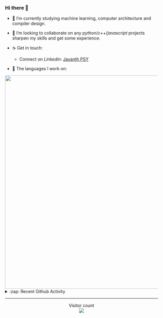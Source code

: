 ### Hi there 👋

- 🌱 I’m currently studying machine learning, computer architecture and compiler design.

- 👯 I’m looking to collaborate on any *python*/*c++*/*javascript* projects sharpen my skills and get some experience.

- ☕ Get in touch:
  +  Connect on *Linkedin*: [Jayanth PSY](https://www.linkedin.com/in/jayanth-p-b3924812a/)

<!--- ⚡ Fun fact: *Python* is older than *C++* and *Java*. -->

- :memo: The languages I work on: 

<img src="https://wakatime.com/share/@j_tesla/bdf4246a-6e44-4441-87e6-ea13fc96a824.png" width="700"/>

<details>
  <summary>:zap: Recent Github Activity</summary>
  
<!--START_SECTION:activity-->
1. 🎉 Merged PR [#20](https://github.com/j-tesla/all-blogs/pull/20) in [j-tesla/all-blogs](https://github.com/j-tesla/all-blogs)
2. 🎉 Merged PR [#78](https://github.com/j-tesla/space-shooter/pull/78) in [j-tesla/space-shooter](https://github.com/j-tesla/space-shooter)
3. 🎉 Merged PR [#77](https://github.com/j-tesla/space-shooter/pull/77) in [j-tesla/space-shooter](https://github.com/j-tesla/space-shooter)
4. 🎉 Merged PR [#19](https://github.com/j-tesla/all-blogs/pull/19) in [j-tesla/all-blogs](https://github.com/j-tesla/all-blogs)
5. 🎉 Merged PR [#18](https://github.com/j-tesla/all-blogs/pull/18) in [j-tesla/all-blogs](https://github.com/j-tesla/all-blogs)
<!--END_SECTION:activity-->

</details>

-----

<p align="center"> 
  Visitor count<br>
  <img src="https://profile-counter.glitch.me/j-tesla/count.svg" />
</p>












<!--
**j-tesla/j-tesla** is a ✨ _special_ ✨ repository because its `README.md` (this file) appears on your GitHub profile.

Here are some ideas to get you started:

- 🔭 I’m currently working on ...
- 🌱 I’m currently learning ...
- 👯 I’m looking to collaborate on ...
- 🤔 I’m looking for help with ...
- 💬 Ask me about ...
- 📫 How to reach me: ...
- 😄 Pronouns: ...
- ⚡ Fun fact: ...
-->

